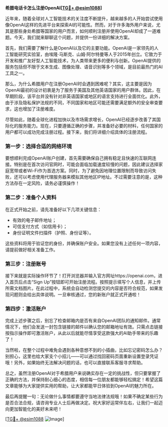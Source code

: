 **希腊电话卡怎么注册OpenAI[[TG💪+ @esim1088](https://t.me/s/esim1088)]**

近年来，随着全球对人工智能技术的关注度不断提升，越来越多的人开始尝试使用像OpenAI这样的先进平台来探索AI的可能性。然而，对于许多海外用户来说，尤其是那些身处希腊等国家的用户而言，如何顺利注册并使用OpenAI却成了一道难题。今天，我们就来聊聊这个问题，并提供一份详细的解决方案。

首先，我们需要了解什么是OpenAI以及它的主要功能。OpenAI是一家领先的人工智能研究实验室，由埃隆·马斯克、山姆·阿尔特曼等人于2015年创立。它致力于开发和推广友好型人工智能技术，为人类带来更多的便利与创新。OpenAI提供的服务包括但不限于文本生成、图像处理、语音识别等多个领域，是目前最热门的AI工具之一。

那么，为什么希腊用户在注册OpenAI时会遇到困难呢？其实，这主要是因为OpenAI最初的设计初衷是为了服务于美国及其他英语国家的用户群体。因此，在早期阶段，该平台并没有针对非英语国家或地区的语言支持进行全面优化。此外，由于涉及隐私保护法规的不同，不同国家和地区可能还需要满足额外的安全审查要求，这也增加了注册难度。

尽管如此，随着全球化进程加快以及市场需求增长，OpenAI已经逐步改善了其国际化的服务能力。现在，只要遵循正确的步骤，并准备好必要的材料，任何国家的用户都可以成功完成注册过程。接下来，我们将详细介绍具体的注册流程。

### 第一步：选择合适的网络环境

要想顺利完成OpenAI账户创建，首先需要确保自己拥有稳定且快速的互联网连接。特别是在首次访问官网时，可能会面临加载速度较慢的问题，因此建议选择家庭宽带或者Wi-Fi作为首选方案。同时，为了避免因地理位置限制而导致访问失败，还可以考虑使用代理服务器来模拟其他地区IP地址。不过需要注意的是，这种方法存在一定风险，请务必谨慎操作！

### 第二步：准备个人资料

在正式开始之前，请先准备好以下几项关键信息：
- 有效的电子邮件地址；
- 可信支付方式（如信用卡）；
- 身份证明文件扫描件（护照、身份证等）。

这些资料将用于验证您的身份，并确保账户安全。如果您没有上述任何一项内容，请提前做好相关准备工作。

### 第三步：注册账号

接下来就是实际操作环节了！打开浏览器并输入官方网址https://openai.com，进入首页后点击“Sign Up”按钮即可开始注册流程。按照提示填写个人信息，并上传所需文档图片。在此过程中，系统会自动检测您提交的内容是否符合规范，如果发现问题则会给出具体说明。一旦审核通过，您的新账户就正式开通啦！

### 第四步：激活账户

完成上述步骤之后，别忘了检查邮箱内是否有来自OpenAI团队的通知邮件。通常情况下，他们会发送一封包含链接的邮件以确认您的邮箱地址有效。只需点击链接按指示操作即可激活账户，从此以后就能尽情享受这款强大的AI助手带来的乐趣了！

当然啦，在整个过程中难免会遇到各种意想不到的小插曲，比如忘记密码怎么办？别担心，这里也给大家支个小招儿——可以通过找回密码页面重新设置登录凭证哦！另外，如果始终无法解决问题的话，也可以直接联系客服寻求帮助。

总之，虽然注册OpenAI对于希腊用户来说确实存在一定的挑战性，但只要掌握了正确的方法，并保持耐心细心的态度，相信每一位朋友都能够轻松搞定！希望这篇文章能够为大家提供实用的帮助，让大家都能早日体验到OpenAI的魅力所在。

最后再提醒一句：无论做什么事情都要遵守当地法律法规哦！如果不确定某些行为是否合法合规，请咨询专业人士后再做决定。祝大家好运常伴左右，让我们一起迈向更加智能化的美好未来吧！

[[TG💪+ @esim1088](https://t.me/s/esim1088) ![Image](https://i.postimg.cc/4NQfJmqS/Snipaste-2025-05-13-00-14-12.png)]